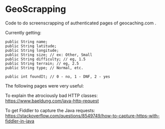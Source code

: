 # GeoScrapping

Code to do screenscrapping of authenticated pages of geocaching.com .

Currently getting:

    public String name;
    public String latitude;
    public String longitude;
    public String size; // ex: Other, Small
    public String difficulty; // eg, 1.5
    public String terrain; // eg, 2.5
    public String type; // Normal, etc.

    public int foundIt; // 0 - no, 1 - DNF, 2 - yes

The following pages were very useful:

To explain the atrociously bad HTTP classes:
https://www.baeldung.com/java-http-request

To get Fiddler to capture the Java requests:
https://stackoverflow.com/questions/8549749/how-to-capture-https-with-fiddler-in-java
